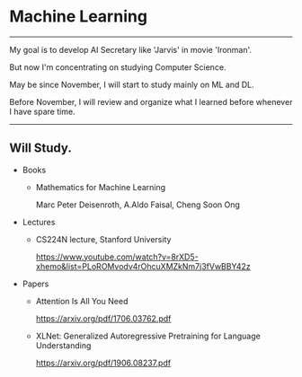 # Machine Learning

---

My goal is to develop AI Secretary like 'Jarvis' in movie 'Ironman'.

But now I'm concentrating on studying Computer Science.

May be since November, I will start to study mainly on ML and DL.

Before November, I will review and organize what I learned before whenever I have spare time.

---

## Will Study.

- Books

  - Mathematics for Machine Learning

    Marc Peter Deisenroth, A.Aldo Faisal, Cheng Soon Ong

- Lectures

  - CS224N lecture, Stanford University

    <https://www.youtube.com/watch?v=8rXD5-xhemo&list=PLoROMvodv4rOhcuXMZkNm7j3fVwBBY42z>

- Papers

  - Attention Is All You Need

    <https://arxiv.org/pdf/1706.03762.pdf>

  - XLNet: Generalized Autoregressive Pretraining for Language Understanding

    <https://arxiv.org/pdf/1906.08237.pdf>